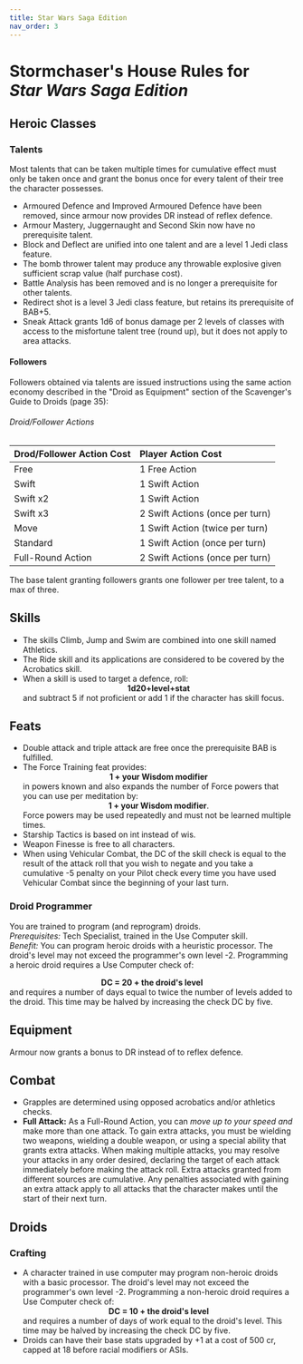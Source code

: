 ```yaml
---
title: Star Wars Saga Edition
nav_order: 3
---
```


# Stormchaser's House Rules for *Star Wars Saga Edition*

## Heroic Classes

### Talents
Most talents that can be taken multiple times for cumulative effect must only be taken once and grant the bonus once for every talent of their tree the character possesses.
- Armoured Defence and Improved Armoured Defence have been removed, since armour now provides DR instead of reflex defence.
- Armour Mastery, Juggernaught and Second Skin now have no prerequisite talent.
- Block and Deflect are unified into one talent and are a level 1 Jedi class feature.
- The bomb thrower talent may produce any throwable explosive given sufficient scrap value (half purchase cost).
- Battle Analysis has been removed and is no longer a prerequisite for other talents.
- Redirect shot is a level 3 Jedi class feature, but retains its prerequisite of BAB+5.
- Sneak Attack grants 1d6 of bonus damage per 2 levels of classes with access to the misfortune talent tree (round up), but it does not apply to area attacks.

#### Followers
Followers obtained via talents are issued instructions using the same action economy described in the "Droid as Equipment" section of the Scavenger's Guide to Droids (page 35):

###### Droid/Follower Actions

| Drod/Follower Action Cost | Player Action Cost |
|:--------------------------|:-------------------|
| Free | 1 Free Action |
| Swift | 1 Swift Action |
| Swift x2 | 1 Swift Action |
| Swift x3 | 2 Swift Actions (once per turn) |
| Move | 1 Swift Action (twice per turn) |
| Standard | 1 Swift Action (once per turn) |
| Full-Round Action | 2 Swift Actions (once per turn) |

The base talent granting followers grants one follower per tree talent, to a max of three.

## Skills
* The skills Climb, Jump and Swim are combined into one skill named Athletics.
* The Ride skill and its applications are considered to be covered by the Acrobatics skill.
* When a skill is used to target a defence, roll: <center><strong>1d20+level+stat</strong></center> and subtract 5 if not proficient or add 1 if the character has skill focus.

## Feats
- Double attack and triple attack are free once the prerequisite BAB is fulfilled.
- The Force Training feat provides: <center><strong>1 + your Wisdom modifier</strong></center> in powers known and also expands the number of Force powers that you can use per meditation by: <center><strong>1 + your Wisdom modifier</strong>.</center> Force powers may be used repeatedly and must not be learned multiple times.
- Starship Tactics is based on int instead of wis.
- Weapon Finesse is free to all characters.
- When using Vehicular Combat, the DC of the skill check is equal to the result of the attack roll that you wish to negate and you take a cumulative -5 penalty on your Pilot check every time you have used Vehicular Combat since the beginning of your last turn.

### Droid Programmer
You are trained to program (and reprogram) droids.<br>
*Prerequisites:* Tech Specialist, trained in the Use Computer skill.<br>
*Benefit:* You can program heroic droids with a heuristic processor. The droid's level may not exceed the programmer's own level -2. Programming a heroic droid requires a Use Computer check of: <center><strong>DC = 20 + the droid's level</strong></center> and requires a number of days equal to twice the number of levels added to the droid. This time may be halved by increasing the check DC by five.

## Equipment
Armour now grants a bonus to DR instead of to reflex defence.

## Combat
* Grapples are determined using opposed acrobatics and/or athletics checks.
* **Full Attack:** As a Full-Round Action, you can *move up to your speed and* make more than one attack. To gain extra attacks, you must be wielding two weapons, wielding a double weapon, or using a special ability that grants extra attacks. When making multiple attacks, you may resolve your attacks in any order desired, declaring the target of each attack immediately before making the attack roll. Extra attacks granted from different sources are cumulative. Any penalties associated with gaining an extra attack apply to all attacks that the character makes until the start of their next turn.

## Droids

### Crafting
* A character trained in use computer may program non-heroic droids with a basic processor. The droid's level may not exceed the programmer's own level -2. Programming a non-heroic droid requires a Use Computer check of: <center><strong>DC = 10 + the droid's level</strong></center> and requires a number of days of work equal to the droid's level. This time may be halved by increasing the check DC by five.
* Droids can have their base stats upgraded by +1 at a cost of 500 cr, capped at 18 before racial modifiers or ASIs.

